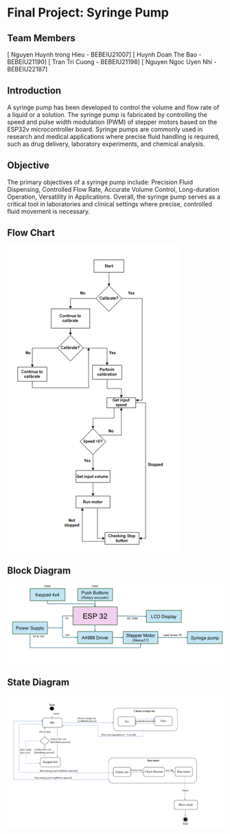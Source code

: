 # Final Project: Syringe Pump
## Team Members
[ Nguyen Huynh trong Hieu - BEBEIU21007] 
[ Huynh Doan The Bao - BEBEIU21190]
[ Tran Tri Cuong - BEBEIU21198]
[ Nguyen Ngoc Uyen Nhi - BEBEIU22187]
## Introduction
A syringe pump has been developed to control the volume and flow rate of a liquid or a solution. The syringe pump is fabricated by controlling the speed and pulse width modulation (PWM) of stepper motors based on the ESP32v microcontroller board. Syringe pumps are commonly used in research and medical applications where precise fluid handling is required, such as drug delivery, laboratory experiments, and chemical analysis.
## Objective
The primary objectives of a syringe pump include: Precision Fluid Dispensing, Controlled Flow Rate, Accurate Volume Control, Long-duration Operation, Versatility in Applications. Overall, the syringe pump serves as a critical tool in laboratories and clinical settings where precise, controlled fluid movement is necessary.
## Flow Chart
![Flow Chart](FlowChart.png)
## Block Diagram
![Block Diagram](BlockDiagram.png)
## State Diagram
![State Diagram](StateDiagram.png)